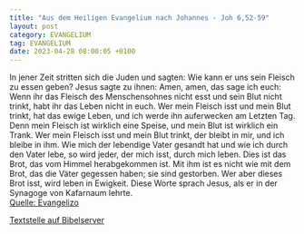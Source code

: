 ```yaml
---
title: "Aus dem Heiligen Evangelium nach Johannes - Joh 6,52-59"
layout: post
category: EVANGELIUM
tag: EVANGELIUM
date: 2023-04-28 08:00:05 +0100
---
```

In jener Zeit stritten sich die Juden und sagten: Wie kann er uns sein Fleisch zu essen geben?
Jesus sagte zu ihnen: Amen, amen, das sage ich euch: Wenn ihr das Fleisch des Menschensohnes nicht esst und sein Blut nicht trinkt, habt ihr das Leben nicht in euch.
Wer mein Fleisch isst und mein Blut trinkt, hat das ewige Leben, und ich werde ihn auferwecken am Letzten Tag.<!--more-->
Denn mein Fleisch ist wirklich eine Speise, und mein Blut ist wirklich ein Trank.
Wer mein Fleisch isst und mein Blut trinkt, der bleibt in mir, und ich bleibe in ihm.
Wie mich der lebendige Vater gesandt hat und wie ich durch den Vater lebe, so wird jeder, der mich isst, durch mich leben.
Dies ist das Brot, das vom Himmel herabgekommen ist. Mit ihm ist es nicht wie mit dem Brot, das die Väter gegessen haben; sie sind gestorben. Wer aber dieses Brot isst, wird leben in Ewigkeit.
Diese Worte sprach Jesus, als er in der Synagoge von Kafarnaum lehrte.<br>
[Quelle: Evangelizo](https://evangeliumtagfuertag.org/DE/gospel)

[Textstelle auf Bibelserver](https://www.bibleserver.com/EU/Johannes6,52-59)
